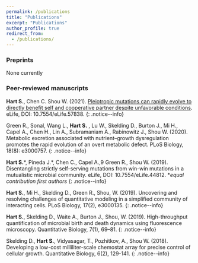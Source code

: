 ```yaml
---
permalink: /publications
title: "Publications"
excerpt: "Publications"
author_profile: true
redirect_from:
  - /publications/
---
```


### Preprints

None currently

### Peer-reviewed manuscripts

**Hart S.**, Chen C. Shou W. (2021). [Pleiotropic mutations can rapidly evolve to directly benefit self and cooperative partner despite unfavorable conditions](https://elifesciences.org/articles/57838). eLife, DOI: 10.7554/eLife.57838.
{: .notice--info}

Green R., Sonal, Wang L., **Hart S.** , Lu W., Skelding D., Burton J., Mi H., Capel A., Chen H., Lin A., Subramaniam A., Rabinowitz J., Shou W. (2020). Metabolic excretion associated with nutrient–growth dysregulation promotes the rapid evolution of an overt metabolic defect. PLoS Biology, 18(8): e3000757.
{: .notice--info}

**Hart S.**\*, Pineda J.\*, Chen C., Capel A.,9 Green R., Shou W. (2019). Disentangling strictly self-serving mutations from win-win mutations in a mutualistic microbial community. eLife, DOI: 10.7554/eLife.44812.
\**equal contribution first authors*
{: .notice--info}

**Hart S.**, Mi H., Skelding D., Green R., Shou, W. (2019). Uncovering and resolving challenges of quantitative modeling in a simplified community of interacting cells. PLoS Biology, 17(2), e3000135. 
{: .notice--info}

**Hart S.**, Skelding D., Waite A., Burton J., Shou, W. (2019). High-throughput quantification of microbial birth and death dynamics using fluorescence microscopy. Quantitative Biology, 7(1), 69–81. 
{: .notice--info}

Skelding D., **Hart S.**, Vidyasagar, T., Pozhitkov, A., Shou W. (2018). Developing a low-cost milliliter-scale chemostat array for precise control of cellular growth. Quantitative Biology, 6(2), 129-141. 
{: .notice--info}
